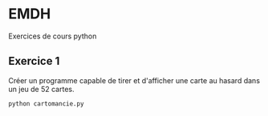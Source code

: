 # EMDH
Exercices de cours python

## Exercice 1

Créer un programme capable de tirer et d'afficher une carte au hasard dans un jeu de 52 cartes.

    python cartomancie.py
